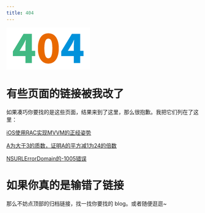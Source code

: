 ```yaml
---
title: 404
---
```


![404](/404.png)

# 有些页面的链接被我改了

如果凑巧你要找的是这些页面，结果来到了这里，那么很抱歉。我把它们列在了这里：

[iOS使用RAC实现MVVM的正经姿势](/2017/07/iOS%E4%BD%BF%E7%94%A8RAC%E5%AE%9E%E7%8E%B0MVVM%E7%9A%84%E6%AD%A3%E7%BB%8F%E5%A7%BF%E5%8A%BF.html)

[A为大于3的质数，证明A的平方减1为24的倍数](/2017/07/A%E4%B8%BA%E5%A4%A7%E4%BA%8E3%E7%9A%84%E8%B4%A8%E6%95%B0%EF%BC%8C%E8%AF%81%E6%98%8EA%E7%9A%84%E5%B9%B3%E6%96%B9%E5%87%8F1%E4%B8%BA24%E7%9A%84%E5%80%8D%E6%95%B0.html)

[NSURLErrorDomain的-1005错误](/2017/03/NSURLErrorDomain%E7%9A%84-1005%E9%94%99%E8%AF%AF.html)

# 如果你真的是输错了链接

那么不妨点顶部的归档链接，找一找你要找的 blog。或者随便逛逛~
